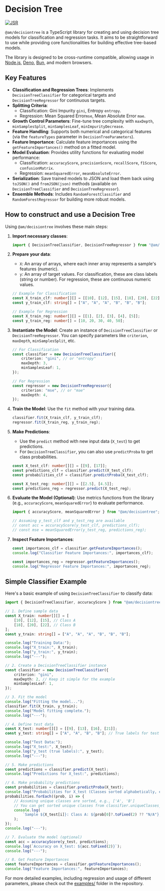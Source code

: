 # Decision Tree

[![JSR](https://jsr.io/badges/@am/decisiontree)](https://jsr.io/@am/decisiontree)

`@am/decisiontree` is a TypeScript library for creating and using decision tree models for classification and regression tasks. It aims to be straightforward to use while providing core functionalities for building effective tree-based models.

The library is designed to be cross-runtime compatible, allowing usage in [Node.js](https://nodejs.org), [Deno](https://deno.com), [Bun](https://bun.sh), and modern browsers.

## Key Features

* **Classification and Regression Trees**: Implements `DecisionTreeClassifier` for categorical targets and `DecisionTreeRegressor` for continuous targets.
* **Splitting Criteria**:
  * Classification: Gini Impurity `gini`, Entropy `entropy`.
  * Regression: Mean Squared Error`mse`, Mean Absolute Error `mae`.
* **Growth Control Parameters**: Fine-tune tree complexity with `maxDepth`, `minSamplesSplit`, `minSamplesLeaf`, `minImpurityDecrease`.
* **Feature Handling**: Supports both numerical and categorical features (via the `featureTypes` parameter in `DecisionTreeParameters`).
* **Feature Importance**: Calculate feature importances using the `getFeatureImportances()` method on a fitted model.
* **Model Evaluation**: Provides utility functions for evaluating model performance:
    * Classification: `accuracyScore`, `precisionScore`, `recallScore`, `f1Score`, `confusionMatrix`.
    * Regression: `meanSquaredError`, `meanAbsoluteError`.
* **Serialization**: Save trained models to JSON and load them back using `toJSON()` and `fromJSON(json)` methods (available on `DecisionTreeClassifier` and `DecisionTreeRegressor`).
* **Ensemble Methods**: Includes `RandomForestClassifier` and `RandomForestRegressor` for building more robust models.

## How to construct and use a Decision Tree

Using `@am/decisiontree` involves these main steps:

1. **Import necessary classes**:
	```typescript
	import { DecisionTreeClassifier, DecisionTreeRegressor } from "@am/decisiontree";
	```

2. **Prepare your data**:
    * `X`: An array of arrays, where each inner array represents a sample's features (numeric).
    * `y`: An array of target values. For classification, these are class labels (string or number). For regression, these are continuous numeric values.
    ```typescript
    // Example for Classification
    const X_train_clf: number[][] = [[10], [12], [15], [18], [20], [22]];
    const y_train_clf: string[] = ["A", "A", "A", "B", "B", "B"];

    // Example for Regression
    const X_train_reg: number[][] = [[1], [2], [3], [4], [5]];
    const y_train_reg: number[] = [10, 20, 30, 40, 50];
    ```

3. **Instantiate the Model**: Create an instance of `DecisionTreeClassifier` or `DecisionTreeRegressor`. You can specify parameters like `criterion`, `maxDepth`, `minSamplesSplit`, etc.
    ```typescript
    // For Classification
    const classifier = new DecisionTreeClassifier({
        criterion: "gini", // or "entropy"
        maxDepth: 3,
        minSamplesLeaf: 1,
    });

    // For Regression
    const regressor = new DecisionTreeRegressor({
        criterion: "mse", // or "mae"
        maxDepth: 4,
    });
    ```

4. **Train the Model**: Use the `fit` method with your training data.
    ```typescript
    classifier.fit(X_train_clf, y_train_clf);
    regressor.fit(X_train_reg, y_train_reg);
    ```

5. **Make Predictions**:
    *   Use the `predict` method with new input data (`X_test`) to get predictions.
    *   For `DecisionTreeClassifier`, you can also use `predictProba` to get class probabilities.
    ```typescript
    const X_test_clf: number[][] = [[9], [17]];
    const predictions_clf = classifier.predict(X_test_clf);
    const probabilities_clf = classifier.predictProba(X_test_clf);

    const X_test_reg: number[][] = [[2.5], [4.5]];
    const predictions_reg = regressor.predict(X_test_reg);
    ```

6. **Evaluate the Model (Optional)**: Use metrics functions from the library (e.g., `accuracyScore`, `meanSquaredError`) to evaluate performance.
    ```typescript
    import { accuracyScore, meanSquaredError } from "@am/decisiontree";

    // Assuming y_test_clf and y_test_reg are available
    // const acc = accuracyScore(y_test_clf, predictions_clf);
    // const mse = meanSquaredError(y_test_reg, predictions_reg);
    ```

7. **Inspect Feature Importances**:
    ```typescript
    const importances_clf = classifier.getFeatureImportances();
    console.log("Classifier Feature Importances:", importances_clf);

    const importances_reg = regressor.getFeatureImportances();
    console.log("Regressor Feature Importances:", importances_reg);
    ```

## Simple Classifier Example

Here's a basic example of using `DecisionTreeClassifier` to classify data:

```typescript
import { DecisionTreeClassifier, accuracyScore } from "@am/decisiontree";

// 1. Define sample data
const X_train: number[][] = [
    [10], [12], [15], // Class A
    [18], [20], [22], // Class B
];
const y_train: string[] = ["A", "A", "A", "B", "B", "B"];

console.log("Training Data:");
console.log("X_train:", X_train);
console.log("y_train:", y_train);
console.log("---");

// 2. Create a DecisionTreeClassifier instance
const classifier = new DecisionTreeClassifier({
    criterion: "gini",
    maxDepth: 2, // Keep it simple for the example
    minSamplesLeaf: 1,
});

// 3. Fit the model
console.log("Fitting the model...");
classifier.fit(X_train, y_train);
console.log("Model fitting complete.");
console.log("---");

// 4. Define test data
const X_test: number[][] = [[9], [13], [16], [21]];
const y_test: string[] = ["A", "A", "B", "B"]; // True labels for test data

console.log("Test Data:");
console.log("X_test:", X_test);
console.log("y_test (true labels):", y_test);
console.log("---");

// 5. Make predictions
const predictions = classifier.predict(X_test);
console.log("Predictions for X_test:", predictions);

// 6. Make probability predictions
const probabilities = classifier.predictProba(X_test);
console.log("Probabilities for X_test (Classes sorted alphabetically, e.g., A, B):");
probabilities.forEach((prob, i) => {
    // Assuming unique classes are sorted, e.g., ['A', 'B']
    // You can get sorted unique classes from classifier.uniqueClasses_ (internal, for inspection)
    console.log(
        `Sample ${X_test[i]}: Class A: ${prob[0]?.toFixed(2) ?? "N/A"}, Class B: ${prob[1]?.toFixed(2) ?? "N/A"}`,
    );
});
console.log("---");

// 7. Evaluate the model (optional)
const acc = accuracyScore(y_test, predictions);
console.log(`Accuracy on X_test: ${acc.toFixed(2)}`);
console.log("---");

// 8. Get Feature Importances
const featureImportances = classifier.getFeatureImportances();
console.log("Feature Importances:", featureImportances);
```

For more detailed examples, including regression and usage of different parameters, please check out the [examples/](examples/) folder in the repository.
